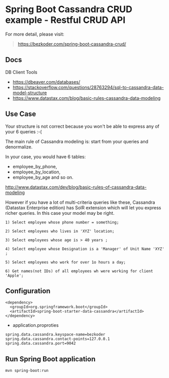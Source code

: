 # Spring Boot Cassandra CRUD example - Restful CRUD API

For more detail, please visit:
>  https://bezkoder.com/spring-boot-cassandra-crud/ 


##  Docs
DB Client Tools
- https://dbeaver.com/databases/
- https://stackoverflow.com/questions/28763294/sql-to-cassandra-data-model-structure
- https://www.datastax.com/blog/basic-rules-cassandra-data-modeling

## Use Case

Your structure is not correct because you won't be able to express any of your 6 queries :-(

The main rule of Cassandra modeling is: start from your queries and denormalize. 

In your case, you would have 6 tables:
* employee_by_phone,
*  employee_by_location, 
*  employee_by_age and so on.

http://www.datastax.com/dev/blog/basic-rules-of-cassandra-data-modeling

However if you have a lot of multi-criteria queries like these, Cassandra (Datastax Enterprise edition) has SolR extension which will let you express richer queries. In this case your model may be right.

```
1) Select employee whose phone number = something;

2) Select employees who lives in 'XYZ' location;

3) Select employees whose age is > 40 years ;

4) Select employee whose Designation is a 'Manager' of Unit Name 'XYZ' ;

5) Select employees who work for over 1o hours a day;

6) Get names(not IDs) of all employees wh were working for client 'Apple';

```

## Configuration 

```
<dependency>
  <groupId>org.springframework.boot</groupId>
  <artifactId>spring-boot-starter-data-cassandra</artifactId>
</dependency>

 ```
 * application.proproties
 ```
spring.data.cassandra.keyspace-name=bezkoder
spring.data.cassandra.contact-points=127.0.0.1
spring.data.cassandra.port=9042
```
## Run Spring Boot application
```
mvn spring-boot:run
```
